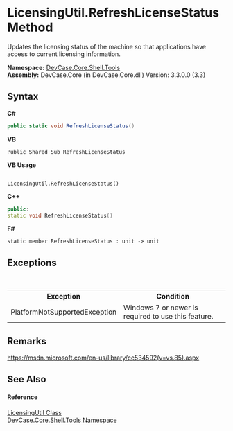 # LicensingUtil.RefreshLicenseStatus Method 
 

Updates the licensing status of the machine so that applications have access to current licensing information.

**Namespace:**&nbsp;<a href="N_DevCase_Core_Shell_Tools">DevCase.Core.Shell.Tools</a><br />**Assembly:**&nbsp;DevCase.Core (in DevCase.Core.dll) Version: 3.3.0.0 (3.3)

## Syntax

**C#**<br />
``` C#
public static void RefreshLicenseStatus()
```

**VB**<br />
``` VB
Public Shared Sub RefreshLicenseStatus
```

**VB Usage**<br />
``` VB Usage

LicensingUtil.RefreshLicenseStatus()
```

**C++**<br />
``` C++
public:
static void RefreshLicenseStatus()
```

**F#**<br />
``` F#
static member RefreshLicenseStatus : unit -> unit 

```


## Exceptions
&nbsp;<table><tr><th>Exception</th><th>Condition</th></tr><tr><td>PlatformNotSupportedException</td><td>Windows 7 or newer is required to use this feature.</td></tr></table>

## Remarks
<a href="https://msdn.microsoft.com/en-us/library/cc534592(v=vs.85).aspx" target="_blank">https://msdn.microsoft.com/en-us/library/cc534592(v=vs.85).aspx</a>

## See Also


#### Reference
<a href="T_DevCase_Core_Shell_Tools_LicensingUtil">LicensingUtil Class</a><br /><a href="N_DevCase_Core_Shell_Tools">DevCase.Core.Shell.Tools Namespace</a><br />